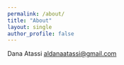 ```yaml
---
permalink: /about/
title: "About"
layout: single
author_profile: false
---
```


Dana Atassi
aldanaatassi@gmail.com
